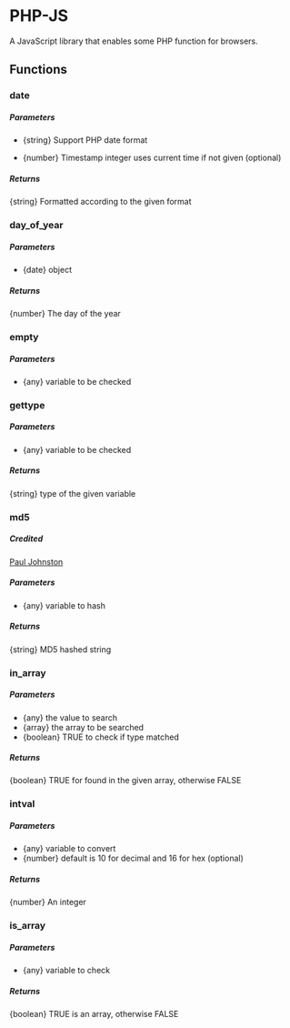 # PHP-JS
A JavaScript library that enables some PHP function for browsers.

## Functions

### date

##### Parameters

- {string} Support PHP date format
    
- {number} Timestamp integer uses current time if not given (optional)

##### Returns

{string} Formatted according to the given format
    
### day_of_year

##### Parameters

- {date} object
    
##### Returns

{number} The day of the year

### empty

##### Parameters

- {any} variable to be checked

### gettype

##### Parameters

- {any} variable to be checked

##### Returns

{string} type of the given variable

### md5

##### Credited

[Paul Johnston](http://pajhome.org.uk/crypt/md5/md5.html)

##### Parameters

- {any} variable to hash

##### Returns

{string} MD5 hashed string

### in_array

##### Parameters

- {any} the value to search
- {array} the array to be searched
- {boolean} TRUE to check if type matched

##### Returns

{boolean} TRUE for found in the given array, otherwise FALSE

### intval

##### Parameters

- {any} variable to convert
- {number} default is 10 for decimal and 16 for hex (optional)

##### Returns

{number} An integer

### is_array

##### Parameters

- {any} variable to check

##### Returns

{boolean} TRUE is an array, otherwise FALSE